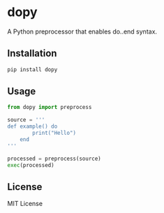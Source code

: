 # dopy

A Python preprocessor that enables do..end syntax.

## Installation

```bash
pip install dopy
```

## Usage

```python
from dopy import preprocess

source = '''
def example() do
        print("Hello")
    end
'''

processed = preprocess(source)
exec(processed)
```

## License

MIT License
